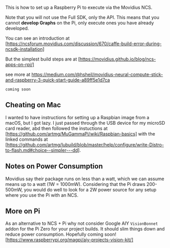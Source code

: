 
This is how to set up a Raspberry Pi to execute via the Movidius NCS.

Note that you will not use the Full SDK, only the API. 
This means that you cannot **develop Graphs** on the Pi, 
only execute ones you have already developed.

You can see an introduction at [https://ncsforum.movidius.com/discussion/670/caffe-build-error-during-ncsdk-installation]

But the simplest build steps are at [https://movidius.github.io/blog/ncs-apps-on-rpi/]

see more at https://medium.com/@hsheil/movidius-neural-compute-stick-and-raspberry-3-quick-start-guide-a89ff5e1d7ca

    coming soon

## Cheating on Mac

I wanted to have instructions for setting up a Raspbian image from a macOS, 
but I got lazy. I just passed through the USB device for my microSD card reader, 
abd then followed the instuctions at [https://github.com/artmg/MuGammaPi/wiki/Raspbian-basics] 
with the linked commands at [https://github.com/artmg/lubuild/blob/master/help/configure/write-Distro-to-flash.md#choice--simpler---dd]. 


## Notes on Power Consumption

Movidius say their package runs on less than a watt, 
which we can assume means up to a watt (1W = 1000mW). 
Considering that the Pi draws 200-500mW, 
you would do well to look for a 2W power source for any setup 
where you use the Pi with an NCS. 

## More on Pi

As an alternative to NCS + Pi why not consider 
Google AIY `VisionBonnet` addon for the Pi Zero 
for your project builds. 
It should slim things down and reduce power consumption.
Hopefully coming soon!
[https://www.raspberrypi.org/magpi/aiy-projects-vision-kit/]

